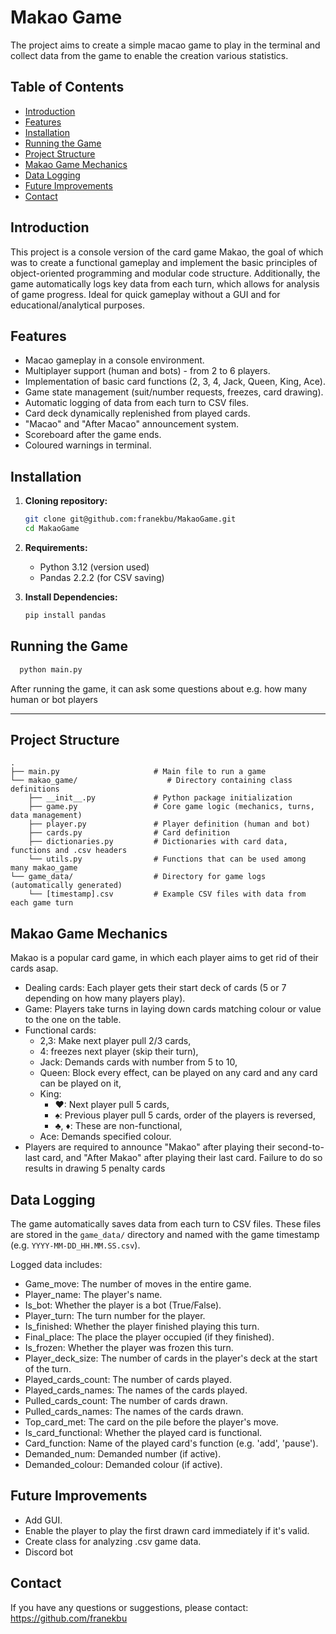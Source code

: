 # Makao Game
The project aims to create a simple macao game to play in the terminal 
and collect data from the game to enable the creation various statistics.

## Table of Contents
- [Introduction](#introduction)
- [Features](#features)
- [Installation](#installation)
- [Running the Game](#running-the-game)
- [Project Structure](#project-structure)
- [Makao Game Mechanics](#makao-game-mechanics)
- [Data Logging](#data-logging)
- [Future Improvements](#future-improvements)
- [Contact](#contact)

## Introduction
This project is a console version of the card game Makao, the goal of which was to create a functional gameplay 
and implement the basic principles of object-oriented programming and modular code structure. 
Additionally, the game automatically logs key data from each turn, which allows for analysis of game progress. 
Ideal for quick gameplay without a GUI and for educational/analytical purposes.

## Features
* Macao gameplay in a console environment.
* Multiplayer support (human and bots) - from 2 to 6 players.
* Implementation of basic card functions (2, 3, 4, Jack, Queen, King, Ace).
* Game state management (suit/number requests, freezes, card drawing).
* Automatic logging of data from each turn to CSV files.
* Card deck dynamically replenished from played cards.
* "Macao" and "After Macao" announcement system.
* Scoreboard after the game ends.
* Coloured warnings in terminal.

## Installation
1.  **Cloning repository:**
    ```bash
    git clone git@github.com:franekbu/MakaoGame.git
    cd MakaoGame
    ```

2.  **Requirements:**
    * Python 3.12 (version used)
    * Pandas 2.2.2 (for CSV saving)

3.  **Install Dependencies:**
    ```bash
    pip install pandas
    ```

## Running the Game

```bash
  python main.py
```
After running the game, it can ask some questions about e.g. how many human or bot players

---

## Project Structure
```
.
├── main.py                     # Main file to run a game
└── makao_game/                    # Directory containing class definitions
    ├── __init__.py             # Python package initialization
    ├── game.py                 # Core game logic (mechanics, turns, data management)
    ├── player.py               # Player definition (human and bot)
    ├── cards.py                # Card definition
    ├── dictionaries.py         # Dictionaries with card data, functions and .csv headers
    └── utils.py                # Functions that can be used among many makao_game
└── game_data/                  # Directory for game logs (automatically generated)
    └── [timestamp].csv         # Example CSV files with data from each game turn
```

## Makao Game Mechanics
Makao is a popular card game, in which each player aims to get rid of their cards asap.
* Dealing cards: Each player gets their start deck of cards (5 or 7 depending on how many players play).
* Game: Players take turns in laying down cards matching colour or value to the one on the table. 
* Functional cards:
    * 2,3: Make next player pull 2/3 cards, 
    * 4: freezes next player (skip their turn),
    * Jack: Demands cards with number from 5 to 10,
    * Queen: Block every effect, can be played on any card and any card can be played on it,
    * King:
      * ♥: Next player pull 5 cards,
      * ♠: Previous player pull 5 cards, order of the players is reversed,
      * ♣, ♦: These are non-functional,
    * Ace: Demands specified colour.
* Players are required to announce "Makao" after playing their second-to-last card, 
and "After Makao" after playing their last card. Failure to do so results in drawing 5 penalty cards

## Data Logging

The game automatically saves data from each turn to CSV files. 
These files are stored in the `game_data/` directory and named with the game timestamp (e.g. `YYYY-MM-DD_HH.MM.SS.csv`).

Logged data includes:
* Game_move: The number of moves in the entire game.
* Player_name: The player's name.
* Is_bot: Whether the player is a bot (True/False).
* Player_turn: The turn number for the player.
* Is_finished: Whether the player finished playing this turn.
* Final_place: The place the player occupied (if they finished).
* Is_frozen: Whether the player was frozen this turn.
* Player_deck_size: The number of cards in the player's deck at the start of the turn.
* Played_cards_count: The number of cards played.
* Played_cards_names: The names of the cards played.
* Pulled_cards_count: The number of cards drawn.
* Pulled_cards_names: The names of the cards drawn.
* Top_card_met: The card on the pile before the player's move.
* Is_card_functional: Whether the played card is functional.
* Card_function: Name of the played card's function (e.g. 'add', 'pause').
* Demanded_num: Demanded number (if active).
* Demanded_colour: Demanded colour (if active).

## Future Improvements

* Add GUI.
* Enable the player to play the first drawn card immediately if it's valid.
* Create class for analyzing .csv game data.
* Discord bot


## Contact
If you have any questions or suggestions, please contact: https://github.com/franekbu

